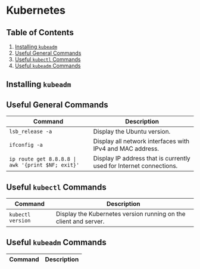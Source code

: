 # Kubernetes

## Table of Contents

1. [Installing `kubeadm`](#installing-kubeadm)
2. [Useful General Commands](#useful-general-commands)
3. [Useful `kubectl` Commands](#useful-kubectl-commands)
4. [Useful `kubeadm` Commands](#useful-kubeadm-commands)

<a name="installing-kubeadm"/></a>
## Installing `kubeadm`


<a name="useful-general-commands"/></a>
## Useful General Commands

| Command | Description |
| --- | --- |
| `lsb_release -a` | Display the Ubuntu version. |
| `ifconfig -a` | Display all network interfaces with IPv4 and MAC address. |
| `ip route get 8.8.8.8 \| awk '{print $NF; exit}'` | Display IP address that is currently used for Internet connections. |

<a name="useful-kubectl-commands"/></a>
## Useful `kubectl` Commands

| Command | Description |
| --- | --- |
| `kubectl version` | Display the Kubernetes version running on the client and server. |

<a name="useful-kubeadm-commands"/></a>
## Useful `kubeadm` Commands

| Command | Description |
| --- | --- |
